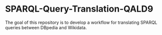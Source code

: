 # SPARQL-Query-Translation-QALD9
The goal of this repository is to develop a workflow for translating SPARQL queries between DBpedia and Wikidata.
